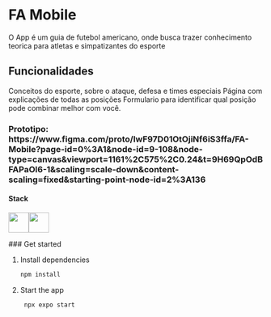 
<h1> FA Mobile </h1>

O App é um guia de futebol americano, onde busca trazer conhecimento teorica para atletas e simpatizantes do esporte

<h2>Funcionalidades</h2>
Conceitos do esporte, sobre o ataque, defesa e times especiais
Página com explicações de todas as posições
Formulario para identificar qual posição pode combinar melhor com você.

<h3>Prototipo: https://www.figma.com/proto/IwF97D01OtOjiNf6iS3ffa/FA-Mobile?page-id=0%3A1&node-id=9-108&node-type=canvas&viewport=1161%2C575%2C0.24&t=9H69QpOdBFAPaOl6-1&scaling=scale-down&content-scaling=fixed&starting-point-node-id=2%3A136
</h3>
<h4>Stack</h4>
<p><img loading="lazy" src="https://cdn.jsdelivr.net/gh/devicons/devicon/icons/react/react-original.svg" width="40" height="40"/><img loading="lazy" src="https://cdn.jsdelivr.net/gh/devicons/devicon/icons/firebase/firebase-original.svg" width="40" height="40"/></p>
### Get started

1. Install dependencies

   ```bash
   npm install
   ```

2. Start the app

   ```bash
    npx expo start
   ```


